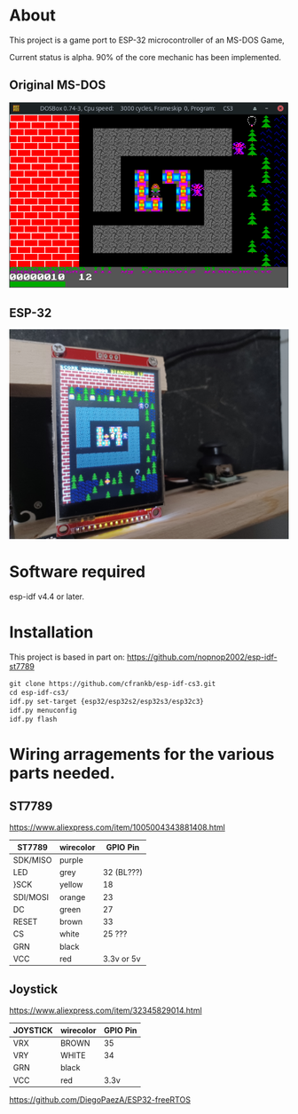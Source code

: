 # About

This project is a game port to ESP-32 microcontroller of an MS-DOS Game,

Current status is alpha. 90% of the core mechanic has been implemented.

## Original MS-DOS

![Image](images/Screenshot_2022-10-19_21-01-20.png 'icon')

## ESP-32

![Image](images/20221103_155303-50.jpg 'icon')

# Software required

esp-idf v4.4 or later.


# Installation

This project is based in part on: https://github.com/nopnop2002/esp-idf-st7789

```Shell
git clone https://github.com/cfrankb/esp-idf-cs3.git
cd esp-idf-cs3/
idf.py set-target {esp32/esp32s2/esp32s3/esp32c3}
idf.py menuconfig
idf.py flash
```


# Wiring arragements for the various parts needed.

## ST7789

https://www.aliexpress.com/item/1005004343881408.html

| ST7789   | wirecolor | GPIO Pin   |
| -------- | --------- | ---------- |
| SDK/MISO | purple    |            |
| LED      | grey      | 32 (BL???) |
| }SCK     | yellow    | 18         |
| SDI/MOSI | orange    | 23         |
| DC       | green     | 27         |
| RESET    | brown     | 33         |
| CS       | white     | 25 ???     |
| GRN      | black     |            |
| VCC      | red       | 3.3v or 5v |

## Joystick

https://www.aliexpress.com/item/32345829014.html

| JOYSTICK | wirecolor | GPIO Pin |
| -------- | --------- | -------- |
| VRX      | BROWN     | 35       |
| VRY      | WHITE     | 34       |
| GRN      | black     |          |
| VCC      | red       | 3.3v     |

https://github.com/DiegoPaezA/ESP32-freeRTOS
